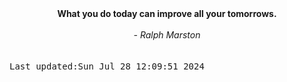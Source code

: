 
<div align="center"><b><span>What you do today can improve all your tomorrows.</span></b><br><br><i> - Ralph Marston</i></div>
<br><br><kbd>Last updated:Sun Jul 28 12:09:51 2024</kbd>